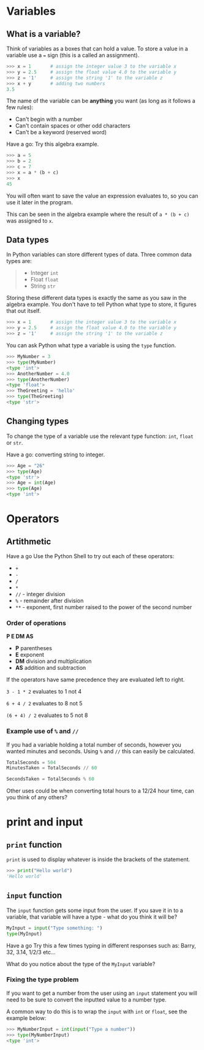 Variables
=========

What is a variable?
-------------------

Think of variables as a boxes that can hold a value. To store a value in a variable use a `=` sign (this is a called an assignment).

```python
>>> x = 1       # assign the integer value 3 to the variable x
>>> y = 2.5     # assign the float value 4.0 to the variable y
>>> z = '1'     # assign the string '1' to the variable z
>>> x + y       # adding two numbers
3.5
```

The name of the variable can be **anything** you want (as long as it follows a few rules):

* Can't begin with a number
* Can't contain spaces or other odd characters
* Can't be a keyword (reserved word)

<span class="label label-success">Have a go</span>: Try this algebra example.

```python
>>> a = 5
>>> b = 2
>>> c = 7
>>> x = a * (b + c)
>>> x
45
```

You will often want to save the value an expression evaluates to, so you can use it later in the program.

This can be seen in the algebra example where the result of `a * (b + c)` was assigned to `x`.

Data types
----------

In Python variables can store different types of data. Three common data types are:

> * Integer `int`
> * Float `float`
> * String `str`

Storing these different data types is exactly the same as you saw in the algebra example. You don't have to tell Python what type to store, it figures that out itself.

```python
>>> x = 1       # assign the integer value 3 to the variable x
>>> y = 2.5     # assign the float value 4.0 to the variable y
>>> z = '1'     # assign the string '1' to the variable z
```

You can ask Python what type a variable is using the `type` function.

```python
>>> MyNumber = 3
>>> type(MyNumber)
<type 'int'>
>>> AnotherNumber = 4.0
>>> type(AnotherNumber)
<type 'float'>
>>> TheGreeting = 'hello'
>>> type(TheGreeting)
<type 'str'>
```

Changing types
--------------

To change the type of a variable use the relevant type function: `int`, `float` or `str`.

<span class="label label-success">Have a go</span>: converting string to integer.

```python
>>> Age = "26"
>>> type(Age)
<type 'str'>
>>> Age = int(Age)
>>> type(Age)
<type 'int'>
```


Operators
=========

Artithmetic
-----------

<span class="label label-success">Have a go</span> Use the Python Shell to try out each of these operators:

* `+`
* `-`
* `/`
* `*`
* `//` - integer division
* `%` - remainder after division
* `**` - exponent, first number raised to the power of the second number

### Order of operations

**P E DM AS**

* **P** parentheses
* **E** exponent
* **DM** division and multiplication
* **AS** addition and subtraction

If the operators have same precedence they are evaluated left to right.

`3 - 1 * 2` evaluates to 1 not 4

`6 + 4 / 2` evaluates to 8 not 5

`(6 + 4) / 2` evaluates to 5 not 8


### Example use of `%` and `//`

If you had a variable holding a total number of seconds, however you wanted minutes and seconds. Using `%` and `//` this can easily be calculated.

```python
TotalSeconds = 504
MinutesTaken = TotalSeconds // 60

SecondsTaken = TotalSeconds % 60
```

Other uses could be when converting total hours to a 12/24 hour time, can you think of any others?

print and input
===============

`print` function
----------------

`print` is used to display whatever is inside the brackets of the statement.

```python
>>> print("Hello world")
'Hello world'
```

`input` function
----------------

The `input` function gets some input from the user. If you save it in to a variable, that variable will have a type - what do you think it will be?

```python
MyInput = input("Type something: ")
type(MyInput)
```

<span class="label label-success">Have a go</span> Try this a few times typing in different responses such as: Barry, 32, 3.14, 1/2/3 etc...

What do you notice about the type of the `MyInput` variable?

### Fixing the type problem

If you want to get a number from the user using an `input` statement you will need to be sure to convert the inputted value to a number type.

A common way to do this is to wrap the `input` with `int` or `float`, see the example below:

```python
>>> MyNumberInput = int(input("Type a number"))
>>> type(MyNumberInput)
<type 'int'>
```
